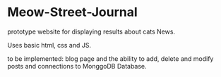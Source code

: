﻿# Meow-Street-Journal

 prototype website for displaying results about cats News. 

 Uses basic html, css and JS.

to be implemented: blog page and the ability to add, delete and modify posts and connections to MonggoDB Database.
